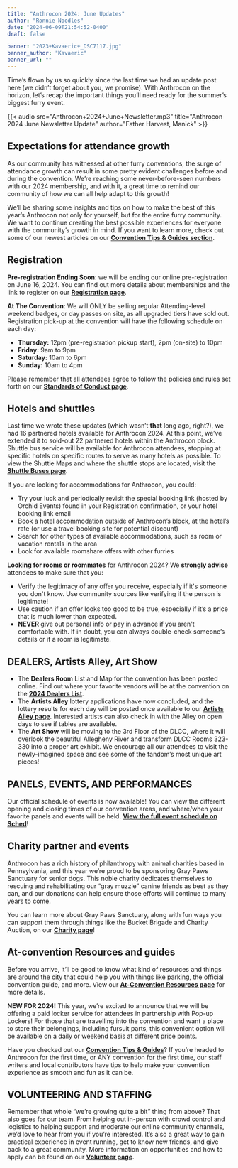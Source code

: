 ```yaml
---
title: "Anthrocon 2024: June Updates"
author: "Ronnie Noodles"
date: "2024-06-09T21:54:52-0400"
draft: false

banner: "2023+Kavaeric+_DSC7117.jpg"
banner_author: "Kavaeric"
banner_url: ""
---
```


Time’s flown by us so quickly since the last time we had an update post here (we didn’t forget about you, we promise). With Anthrocon on the horizon, let’s recap the important things you’ll need ready for the summer’s biggest furry event.

{{< audio src="Anthrocon+2024+June+Newsletter.mp3" title="Anthrocon 2024 June Newsletter Update" author="Father Harvest, Manick" >}}

## Expectations for attendance growth

As our community has witnessed at other furry conventions, the surge of attendance growth can result in some pretty evident challenges before and during the convention. We’re reaching some never-before-seen numbers with our 2024 membership, and with it, a great time to remind our community of how we can all help adapt to this growth!

We’ll be sharing some insights and tips on how to make the best of this year’s Anthrocon not only for yourself, but for the entire furry community. We want to continue creating the best possible experiences for everyone with the community’s growth in mind. If you want to learn more, check out some of our newest articles on our [**Convention Tips & Guides section**](/tips-and-guides).

## Registration

**Pre-registration Ending Soon**: we will be ending our online pre-registration on June 16, 2024. You can find out more details about memberships and the link to register on our [**Registration page**](https://www.anthrocon.org/registration).

**At The Convention**: We will ONLY be selling regular Attending-level weekend badges, or day passes on site, as all upgraded tiers have sold out. Registration pick-up at the convention will have the following schedule on each day:

- **Thursday:** 12pm (pre-registration pickup start), 2pm (on-site) to 10pm
- **Friday:** 9am to 9pm
- **Saturday:** 10am to 6pm
- **Sunday:** 10am to 4pm

Please remember that all attendees agree to follow the policies and rules set forth on our [**Standards of Conduct page**](/standards-of-conduct).

## Hotels and shuttles

Last time we wrote these updates (which wasn’t **that** long ago, right?), we had 16 partnered hotels available for Anthrocon 2024. At this point, we’ve extended it to sold-out 22 partnered hotels within the Anthrocon block. Shuttle bus service will be available for Anthrocon attendees, stopping at specific hotels on specific routes to serve as many hotels as possible. To view the Shuttle Maps and where the shuttle stops are located, visit the [**Shuttle Buses page**](https://www.anthrocon.org/shuttle-buses).

If you are looking for accommodations for Anthrocon, you could:

- Try your luck and periodically revisit the special booking link (hosted by Orchid Events) found in your Registration confirmation, or your hotel booking link email
- Book a hotel accommodation outside of Anthrocon’s block, at the hotel’s rate (or use a travel booking site for potential discount)
- Search for other types of available accommodations, such as room or vacation rentals in the area
- Look for available roomshare offers with other furries

**Looking for rooms or roommates** for Anthrocon 2024? We **strongly advise** attendees to make sure that you:

- Verify the legitimacy of any offer you receive, especially if it's someone you don't know. Use community sources like verifying if the person is legitimate!
- Use caution if an offer looks too good to be true, especially if it’s a price that is much lower than expected.
- **NEVER** give out personal info or pay in advance if you aren't comfortable with. If in doubt, you can always double-check someone’s details or if a room is legitimate.

## DEALERS, Artists Alley, Art Show

- The **Dealers Room** List and Map for the convention has been posted online. Find out where your favorite vendors will be at the convention on the [**2024 Dealers List**](https://www.anthrocon.org/dealers).
- The **Artists Alley** lottery applications have now concluded, and the lottery results for each day will be posted once available to our [**Artists Alley page**](/alley). Interested artists can also check in with the Alley on open days to see if tables are available.
- The **Art Show** will be moving to the 3rd Floor of the DLCC, where it will overlook the beautiful Allegheny River and transform DLCC Rooms 323-330 into a proper art exhibit. We encourage all our attendees to visit the newly-imagined space and see some of the fandom’s most unique art pieces!

## PANELS, EVENTS, AND PERFORMANCES

Our official schedule of events is now available! You can view the different opening and closing times of our convention areas, and where/when your favorite panels and events will be held. [**View the full event schedule on Sched**](https://anthrocon.sched.com/)!

## Charity partner and events

Anthrocon has a rich history of philanthropy with animal charities based in Pennsylvania, and this year we’re proud to be sponsoring Gray Paws Sanctuary for senior dogs. This noble charity dedicates themselves to rescuing and rehabilitating our “gray muzzle” canine friends as best as they can, and our donations can help ensure those efforts will continue to many years to come.

You can learn more about Gray Paws Sanctuary, along with fun ways you can support them through things like the Bucket Brigade and Charity Auction, on our [**Charity page**](https://www.anthrocon.org/charity)!

## At-convention Resources and guides

Before you arrive, it’ll be good to know what kind of resources and things are around the city that could help you with things like parking, the official convention guide, and more.  View our [**At-Convention Resources page**](https://www.anthrocon.org/at-the-convention) for more details.

**NEW FOR 2024!** This year, we’re excited to announce that we will be offering a paid locker service for attendees in partnership with Pop-up Lockers! For those that are travelling into the convention and want a place to store their belongings, including fursuit parts, this convenient option will be available on a daily or weekend basis at different price points.

Have you checked out our [**Convention Tips & Guides**](https://www.anthrocon.org/tips-and-guides)? If you’re headed to Anthrocon for the first time, or ANY convention for the first time, our staff writers and local contributors have tips to help make your convention experience as smooth and fun as it can be.

## VOLUNTEERING AND STAFFING

Remember that whole “we’re growing quite a bit” thing from above? That also goes for our team. From helping out in-person with crowd control and logistics to helping support and moderate our online community channels, we’d love to hear from you if you’re interested. It’s also a great way to gain practical experience in event running, get to know new friends, and give back to a great community. More information on opportunities and how to apply can be found on our [**Volunteer page**](https://www.anthrocon.org/volunteer).
